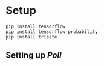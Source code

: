 # Setup
```
pip install tensorflow
pip install tensorflow-probability
pip install trieste
```

## Setting up *Poli*
